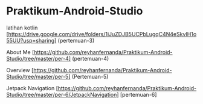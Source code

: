 # Praktikum-Android-Studio

latihan kotlin [https://drive.google.com/drive/folders/1iJuZDJB5UCPbLugqC4N4eSkvIH1o55UU?usp=sharing] (pertemuan-3)

About Me [https://github.com/reyhanfernanda/Praktikum-Android-Studio/tree/master/per-4] (pertemuan-4)

Overview [https://github.com/reyhanfernanda/Praktikum-Android-Studio/tree/master/per-5] (Pertemuan-5)

Jetpack Navigation [https://github.com/reyhanfernanda/Praktikum-Android-Studio/tree/master/per-6/JetpackNavigation] [pertemuan-6]




